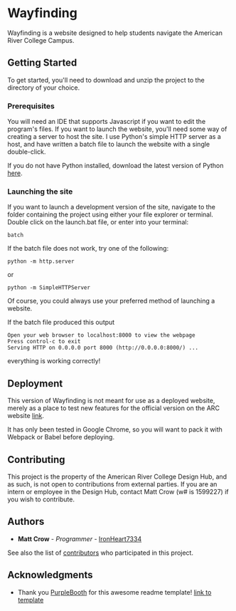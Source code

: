 # Wayfinding

Wayfinding is a website designed to help students navigate the American River College Campus.

## Getting Started

To get started, you'll need to download and unzip the project to the directory of your choice.

### Prerequisites

You will need an IDE that supports Javascript if you want to edit the program's files.
If you want to launch the website, you'll need some way of creating a server to host the site.
I use Python's simple HTTP server as a host, and have written a batch file to launch the website with a single double-click.

If you do not have Python installed, download the latest version of Python [here](https://www.python.org/downloads/).

### Launching the site

If you want to launch a development version of the site, navigate to the folder containing the project using either your file explorer or terminal.
Double click on the launch.bat file, or enter into your terminal:

```
batch
```

If the batch file does not work, try one of the following:

```
python -m http.server
```
or
```
python -m SimpleHTTPServer
```

Of course, you could always use your preferred method of launching a website.

If the batch file produced this output
```
Open your web browser to localhost:8000 to view the webpage
Press control-c to exit
Serving HTTP on 0.0.0.0 port 8000 (http://0.0.0.0:8000/) ...
```
everything is working correctly!

## Deployment

This version of Wayfinding is not meant for use as a deployed website,
merely as a place to test new features for the official version on the ARC website [link](https://www.arc.losrios.edu/about-us/campus-map-app).

It has only been tested in Google Chrome, so you will want to pack it with Webpack or Babel before deploying.

## Contributing

This project is the property of the American River College Design Hub, and as such, is not open to contributions from external parties. If you are an intern or employee in the Design Hub, contact Matt Crow (w# is 1599227) if you wish to contribute.


## Authors

* **Matt Crow** - *Programmer* - [IronHeart7334](https://github.com/IronHeart7334)

See also the list of [contributors](https://github.com/IronHeart7334/Wayfinding/contributors) who participated in this project.

## Acknowledgments

* Thank you [PurpleBooth](https://github.com/PurpleBooth) for this awesome readme template! [link to template](https://gist.github.com/PurpleBooth/109311bb0361f32d87a2)

